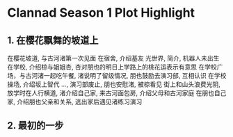 # Clannad Season 1 Plot Highlight

## 1. 在樱花飘舞的坡道上

在樱花坡道, 与古河渚第一次见面
在宿舍, 介绍基友
光世界, 简介, 机器人未出生
在学校, 介绍椋与姐姐杏, 杏对朋也的明日上学路上的桃花运表示有意思
在学校广场，与古河渚一起吃午餐, 渚说明了留级情况, 朋也鼓励去演习部, 互相认识
在学校操场, 介绍坂上智代
..., 演习部废止, 朋也安慰渚, 被椋看见
街上和山头浪费光阴, 
放学时在人行横道, 渚介绍自己家, 
来古河面包房, 介绍父母和古河家庭
在朋也自己家, 介绍朋也父亲和关系, 逃出家后遇见渚练习演习

## 2. 最初的一步

